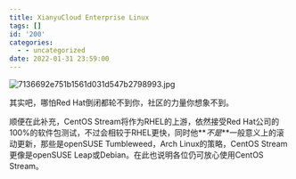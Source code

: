 ```yaml
---
title: XianyuCloud Enterprise Linux
tags: []
id: '200'
categories:
  - - uncategorized
date: 2022-01-31 23:59:00
---
```


![7136692e751b1561d031d547b2798993.jpg](https://ci.cncn3.cn/7136692e751b1561d031d547b2798993.jpg)

其实吧，哪怕Red Hat倒闭都轮不到你，社区的力量你想象不到。

顺便在此补充，CentOS Stream将作为RHEL的上游，依然接受Red Hat公司的100%的软件包测试，不过会相较于RHEL更快，同时他**_不是_**一般意义上的滚动更新，那些是openSUSE Tumbleweed，Arch Linux的策略，CentOS Stream更像是openSUSE Leap或Debian。在此也说明各位仍可放心使用CentOS Stream。